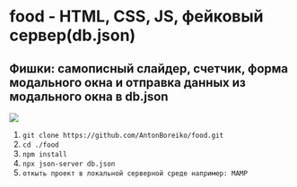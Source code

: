 # food - HTML, CSS, JS, фейковый сервер(db.json) 

## Фишки: самописный слайдер, счетчик, форма модального окна и отправка данных из модального окна в db.json

<img src="./img/food.gif">

1. `git clone https://github.com/AntonBoreiko/food.git`
2. `cd ./food`
3. `npm install`
4. `npx json-server db.json`
5. `откыть проект в локальной серверной среде например: MAMP`
